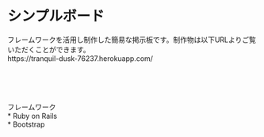# シンプルボード

<p>フレームワークを活用し制作した簡易な掲示板です。制作物は以下URLよりご覧いただくことができます。<br>
https://tranquil-dusk-76237.herokuapp.com/</p><br>
<br>
<br>
<p>フレームワーク<br>
* Ruby on Rails<br>
* Bootstrap</p>
